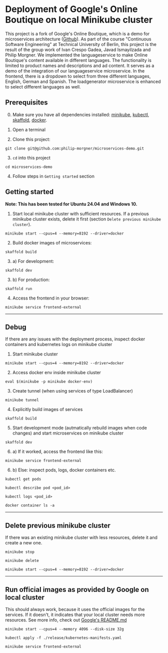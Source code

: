 # Deployment of Google's Online Boutique on local Minikube cluster

This project is a fork of Google's Online Boutique, which is a demo for microservices architecture ([Github](https://github.com/GoogleCloudPlatform/microservices-demo)). As part of the course "Continuous Software Engineering" at Technical University of Berlin, this project is the result of the group work of Ivan Crespo Gadea, Javad Ismayilzada and Philip Morgner. We implemented the languageservice to make Online Boutique's content available in different languages. The functionality is limited to product names and descriptions and ad content. It serves as a demo of the integration of our languageservice microservice. In the frontend, there is a dropdown to select from three different languages, English, German and Spanish. The loadgenerator microservice is enhanced to select different languages as well.

## Prerequisites

0. Make sure you have all dependencies installed: [minikube](https://minikube.sigs.k8s.io/docs/start/?arch=%2Flinux%2Fx86-64%2Fstable%2Fbinary+download), [kubectl](https://kubernetes.io/docs/reference/kubectl/), [skaffold](https://skaffold.dev/), [docker](https://www.docker.com/).

1. Open a terminal

2. Clone this project:

```
git clone git@github.com:philip-morgner/microservices-demo.git
```

3. `cd` into this project

```
cd microservices-demo
```

4. Follow steps in `Getting started` section

## Getting started

**Note: This has been tested for Ubuntu 24.04 and Windows 10.**

1. Start local minikube cluster with sufficient resources. If a previous minikube cluster exists, delete it first (section `Delete previous minikube cluster`).

```
minikube start --cpus=4 --memory=8192 --driver=docker
```

2. Build docker images of microservices:

```
skaffold build
```

3. a) For development:

```
skaffold dev
```

3. b) For production:

```
skaffold run
```

4. Access the frontend in your browser:

```
minikube service frontend-external
```

---

## Debug

If there are any issues with the deployment process, inspect docker containers and kubernetes logs on minikube cluster

1. Start minikube cluster

```
minikube start --cpus=4 --memory=8192 --driver=docker
```

2. Access docker env inside minikube cluster

```
eval $(minikube -p minikube docker-env)
```

3. Create tunnel (when using services of type LoadBalancer)

```
minikube tunnel
```

4. Explicitly build images of services

```
skaffold build
```

5. Start development mode (autmatically rebuild images when code changes) and start microservices on minikube cluster

```
skaffold dev
```

6. a) If it worked, access the frontend like this:

```
minikube service frontend-external
```

6. b) Else: inspect pods, logs, docker containers etc.

```
kubectl get pods
```

```
kubectl describe pod <pod_id>
```

```
kubectl logs <pod_id>
```

```
docker container ls -a
```

---

## Delete previous minikube cluster

If there was an existing minikube cluster with less resources, delete it and create a new one.

```
minikube stop
```

```
minikube delete
```

```
minikube start --cpus=4 --memory=8192 --driver=docker
```

---

## Run official images as provided by Google on local cluster

This should always work, because it uses the official images for the services. If it doesn't, it indicates that your local cluster needs more resources. See more info, check out [Google's README.md](https://github.com/GoogleCloudPlatform/microservices-demo/blob/main/docs/development-guide.md#option-2---local-cluster)

```
minikube start --cpus=4 --memory 4096 --disk-size 32g
```

```
kubectl apply -f ./release/kubernetes-manifests.yaml
```

```
minikube service frontend-external
```
